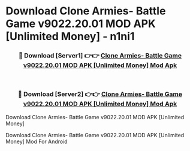 # Download Clone Armies- Battle Game v9022.20.01 MOD APK [Unlimited Money] - n1ni1


<div align="center">
<h3>🔴 Download [Server1] 👉👉 <a href="https://apk-comot.site?title=Clone_Armies-_Battle_Game_v9022.20.01_MOD_APK_[Unlimited_Money]">Clone Armies- Battle Game v9022.20.01 MOD APK [Unlimited Money] Mod Apk</a></h3><br>
<h3>🔴 Download [Server2] 👉👉 <a href="https://apk-comot.site?title=Clone_Armies-_Battle_Game_v9022.20.01_MOD_APK_[Unlimited_Money]">Clone Armies- Battle Game v9022.20.01 MOD APK [Unlimited Money] Mod Apk</a></h3>
</div>



Download Clone Armies- Battle Game v9022.20.01 MOD APK [Unlimited Money] 

Download Clone Armies- Battle Game v9022.20.01 MOD APK [Unlimited Money] Mod For Android